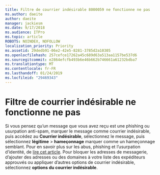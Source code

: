 ```yaml
---
title: Filtre de courrier indésirable 8000059 ne fonctionne ne pas
ms.author: daeite
author: daeite
manager: jackiesm
ms.date: 9/17/2018
ms.audience: ITPro
ms.topic: article
ROBOTS: NOINDEX, NOFOLLOW
localization_priority: Priority
ms.assetid: 29dedb91-06e2-42e5-8281-3785d2a10305
ms.openlocfilehash: 257cefce17262a45c689d63a513aa1157be537d6
ms.sourcegitcommit: e2864efcfb493b6e46b662b746661a61232bdba7
ms.translationtype: MT
ms.contentlocale: fr-FR
ms.lasthandoff: 01/24/2019
ms.locfileid: "29469343"
---
```

# <a name="spam-filter-not-working"></a>Filtre de courrier indésirable ne fonctionne ne pas

Si vous pensez qu’un message que vous avez reçu est une phishing ou usurpation anti-spam, marquer le message comme courrier indésirable, puis accédez au **Courrier indésirable**, sélectionnez le message, puis sélectionnez **légitime** \> **hameçonnage** marquer comme un hameçonnage semblant. Pour en savoir plus sur les abus, phishing et l’usurpation d’identité, de [lire cet article](https://support.office.com/article/0d882ea5-eedc-4bed-aebc-079ffa1105a3). Pour bloquer les adresses de messagerie, d’ajouter des adresses ou des domaines à votre liste des expéditeurs approuvés ou appliquer d’autres options de courrier indésirable, sélectionnez **options du courrier indésirable**. 
  

